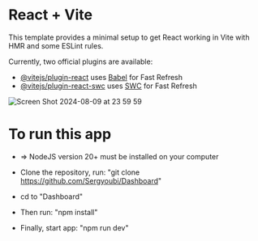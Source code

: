 # React + Vite

This template provides a minimal setup to get React working in Vite with HMR and some ESLint rules.

Currently, two official plugins are available:

- [@vitejs/plugin-react](https://github.com/vitejs/vite-plugin-react/blob/main/packages/plugin-react/README.md) uses [Babel](https://babeljs.io/) for Fast Refresh
- [@vitejs/plugin-react-swc](https://github.com/vitejs/vite-plugin-react-swc) uses [SWC](https://swc.rs/) for Fast Refresh

  
![Screen Shot 2024-08-09 at 23 59 59](https://github.com/user-attachments/assets/610bf4e2-f128-4cd1-81ba-3905a27a0cb3)

# To run this app
- => NodeJS version 20+ must be installed on your computer
  
- Clone the repository, run: "git clone https://github.com/Sergyoubi/Dashboard" 
- cd to "Dashboard"
- Then run: "npm install"
- Finally, start app: "npm run dev"

